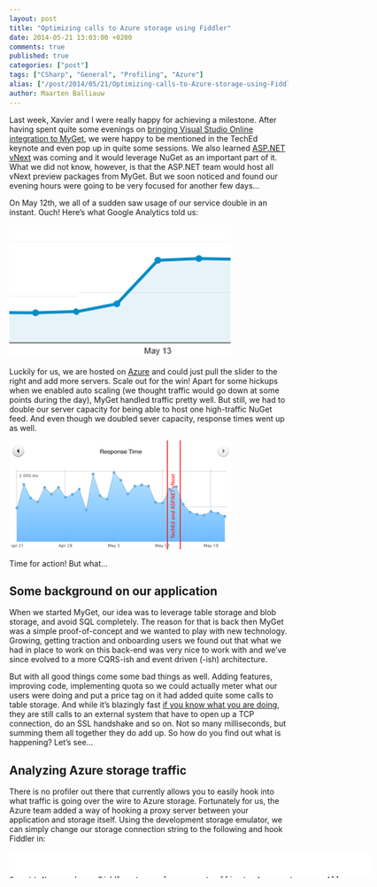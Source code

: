 ```yaml
---
layout: post
title: "Optimizing calls to Azure storage using Fiddler"
date: 2014-05-21 13:03:00 +0200
comments: true
published: true
categories: ["post"]
tags: ["CSharp", "General", "Profiling", "Azure"]
alias: ["/post/2014/05/21/Optimizing-calls-to-Azure-storage-using-Fiddler.aspx", "/post/2014/05/21/optimizing-calls-to-azure-storage-using-fiddler.aspx"]
author: Maarten Balliauw
---
```

<p>Last week, Xavier and I were really happy for achieving a milestone. After having spent quite some evenings on <a href="http://blog.myget.org/post/2014/05/12/Announcing-Visual-Studio-Online-integration.aspx">bringing Visual Studio Online integration to MyGet</a>, we were happy to be mentioned in the TechEd keynote and even pop up in quite some sessions. We also learned <a href="http://www.asp.net/vnext">ASP.NET vNext</a> was coming and it would leverage NuGet as an important part of it. What we did not know, however, is that the ASP.NET team would host all vNext preview packages from MyGet. But we soon noticed and found our evening hours were going to be very focused for another few days…</p> <p>On May 12th, we all of a sudden saw usage of our service double in an instant. Ouch! Here’s what Google Analytics told us:</p> <p><a href="/images/image_324.png"><img width="400" height="240" title="image" style="margin: 0px; border: 0px currentColor; border-image: none; padding-top: 0px; padding-right: 0px; padding-left: 0px; display: inline; background-image: none;" alt="image" src="/images/image_thumb_284.png" border="0"></a></p> <p>Luckily for us, we are hosted on <a href="http://www.azure.com">Azure</a> and could just pull the slider to the right and add more servers. Scale out for the win! Apart for some hickups when we enabled auto scaling (we thought traffic would go down at some points during the day), MyGet handled traffic pretty well. But still, we had to double our server capacity for being able to host one high-traffic NuGet feed. And even though we doubled sever capacity, response times went up as well.</p> <p><a href="/images/image_325.png"><img width="400" height="197" title="image" style="border: 0px currentColor; border-image: none; padding-top: 0px; padding-right: 0px; padding-left: 0px; display: inline; background-image: none;" alt="image" src="/images/image_thumb_285.png" border="0"></a></p>    <p>Time for action! But what…</p> <h2>Some background on our application</h2> <p>When we started MyGet, our idea was to leverage table storage and blob storage, and avoid SQL completely. The reason for that is back then MyGet was a simple proof-of-concept and we wanted to play with new technology. Growing, getting traction and onboarding users we found out that what we had in place to work on this back-end was very nice to work with and we’ve since evolved to a more CQRS-ish and event driven (-ish) architecture.</p> <p>But with all good things come some bad things as well. Adding features, improving code, implementing quota so we could actually meter what our users were doing and put a price tag on it had added quite some calls to table storage. And while it’s blazingly fast <a href="/post/2012/10/08/What-PartitionKey-and-RowKey-are-for-in-Windows-Azure-Table-Storage.aspx">if you know what you are doing</a>, they are still calls to an external system that have to open up a TCP connection, do an SSL handshake and so on. Not so many milliseconds, but summing them all together they do add up. So how do you find out what is happening? Let’s see…</p> <h2>Analyzing Azure storage traffic</h2> <p>There is no profiler out there that currently allows you to easily hook into what traffic is going over the wire to Azure storage. Fortunately for us, the Azure team added a way of hooking a proxy server between your application and storage itself. Using the development storage emulator, we can simply change our storage connection string to the following and hook Fiddler in:</p> <div class="wlWriterEditableSmartContent" id="scid:9D7513F9-C04C-4721-824A-2B34F0212519:c2c3c4a2-b30f-4ec0-9a21-dcedfcda820d" style="margin: 0px; padding: 0px; float: none; display: inline;"><pre style="width: 652px; height: 49px; overflow: auto; background-color: white;"><div><!--

Code highlighting produced by Actipro CodeHighlighter (freeware)
http://www.CodeHighlighter.com/

--><span style="color: rgb(0, 0, 0);">UseDevelopmentStorage</span><span style="color: rgb(0, 0, 0);">=</span><span style="color: rgb(0, 0, 0);">true</span><span style="color: rgb(0, 0, 0);">;</span><span style="color: rgb(0, 0, 0);">DevelopmentStorageProxyUri</span><span style="color: rgb(0, 0, 0);">=</span><span style="color: rgb(0, 0, 0);">http:</span><span style="color: rgb(0, 0, 0);">//</span><span style="color: rgb(0, 0, 0);">ipv4</span><span style="color: rgb(0, 0, 0);">.</span><span style="color: rgb(0, 0, 0);">fiddler</span></div></pre><!-- Code inserted with Steve Dunn's Windows Live Writer Code Formatter Plugin.  http://dunnhq.com --></div>
<p>Great! Now we have Fiddler to analyze our traffic to Azure storage. All requests going to blob, table or queue storage services are now visible: URL, result, timing and so forth.</p>
<p><a href="/images/image_326.png"><img width="640" height="203" title="image" style="border: 0px currentColor; border-image: none; padding-top: 0px; padding-right: 0px; padding-left: 0px; display: inline; background-image: none;" alt="image" src="/images/image_thumb_286.png" border="0"></a></p>
<p>The picture above is not coming from MyGet but just to illustrate the idea. You can clear the list of requests, load a specific page or action in your application and see the calls going out to storage. And we had some critical paths where we did over 7 requests. If each of them is 30ms on average, that is 210ms just to grab some data. And then you’ve not even done anything with it… So we decided to tackle that in our code.</p>
<p>Another thing we noticed by looking at URLs here is that we had some of those requests filtering only using the table storage RowKey, resulting in a +/- 2 second roundtrip on some requests. That is bad. And so we also fixed that (on some occasions by adding some caching, on others by restructuring the way data is stored and moving our filter to PartitionKey or a combination of PartitionKey and RowKey <a href="/post/2012/10/08/What-PartitionKey-and-RowKey-are-for-in-Windows-Azure-Table-Storage.aspx">as you should</a>).</p>
<p>The result of this? Well have a look at that picture above where our response times are shown: we managed to drastically reduce response times, making ourselves happy (we could kill some VM’s), and our users as well because everything is faster.</p>
<p>A simple trick with great results!</p>

{% include imported_disclaimer.html %}

